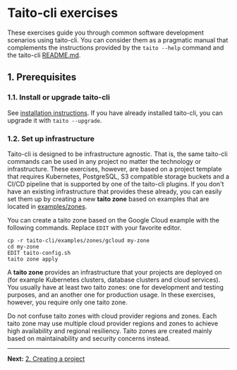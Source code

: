 # Taito-cli exercises

These exercises guide you through common software development scenarios using taito-cli. You can consider them as a pragmatic manual that complements the instructions provided by the `taito --help` command and the taito-cli [README.md](https://github.com/TaitoUnited/taito-cli/blob/master/README.md).

## 1. Prerequisites

### 1.1. Install or upgrade taito-cli

See [installation instructions](https://github.com/TaitoUnited/taito-cli#installation). If you have already installed taito-cli, you can upgrade it with `taito --upgrade`.

### 1.2. Set up infrastructure

Taito-cli is designed to be infrastructure agnostic. That is, the same taito-cli commands can be used in any project no matter the technology or infrastructure. These exercises, however, are based on a project template that requires Kubernetes, PostgreSQL, S3 compatible storage buckets and a CI/CD pipeline that is supported by one of the taito-cli plugins. If you don't have an existing infrastructure that provides these already, you can easily set them up by creating a new **taito zone** based on examples that are located in [examples/zones](https://github.com/TaitoUnited/taito-cli/tree/master/examples).

You can create a taito zone based on the Google Cloud example with the following commands. Replace `EDIT` with your favorite editor.

```shell
cp -r taito-cli/examples/zones/gcloud my-zone
cd my-zone
EDIT taito-config.sh
taito zone apply
```

A **taito zone** provides an infrastructure that your projects are deployed on (for example Kubernetes clusters, database clusters and cloud services). You usually have at least two taito zones: one for development and testing purposes, and an another one for production usage. In these exercises, however, you require only one taito zone.

Do not confuse taito zones with cloud provider regions and zones. Each taito zone may use multiple cloud provider regions and zones to achieve high availability and regional resiliency. Taito zones are created mainly based on maintainability and security concerns instead.

---

**Next:** [2. Creating a project](02-creating-a-project.md)
